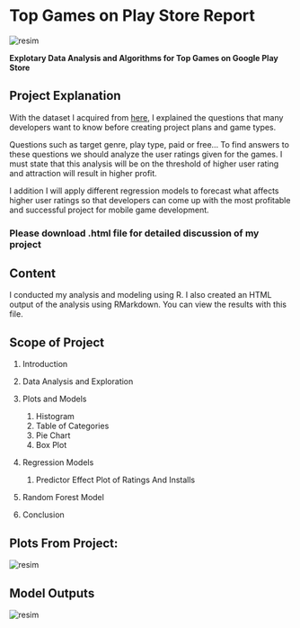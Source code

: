 # Top Games on Play Store Report
![resim](https://www.notebookcheck.net/fileadmin/Notebooks/News/_nc3/Google_Play_Store_3.jpg)

**Explotary Data Analysis and Algorithms for Top Games on Google Play Store**


## Project Explanation

With the dataset I acquired from [here](https://www.kaggle.com/dhruvildave/top-play-store-games), I explained the questions that many developers want to know before creating project plans and game types.

Questions such as target genre, play type, paid or free… To find answers to these questions we should analyze the user ratings given for the games. I must state that this analysis will be on the threshold of higher user rating and attraction will result in higher profit.

I addition I will apply different regression models to forecast what affects higher user ratings so that developers can come up with the most profitable and successful project for mobile game development.

### Please download .html file for detailed discussion of my project

## Content

I conducted my analysis and modeling using R. I also created an HTML output of the analysis using RMarkdown. You can view the results with this file.

## Scope of Project

1. Introduction

2. Data Analysis and Exploration

3. Plots and Models
   1. Histogram
   2. Table of Categories
   3. Pie Chart
   4. Box Plot

4. Regression Models
   1. Predictor Effect Plot of Ratings And Installs

5. Random Forest Model
6. Conclusion


## Plots From Project:
![resim](https://user-images.githubusercontent.com/74188001/131145284-03248e92-1e4a-4d33-a003-6ac3877e96fa.png)


## Model Outputs
![resim](https://user-images.githubusercontent.com/74188001/131145963-2e23c966-7fea-4805-b11d-542187c3a03d.png)

